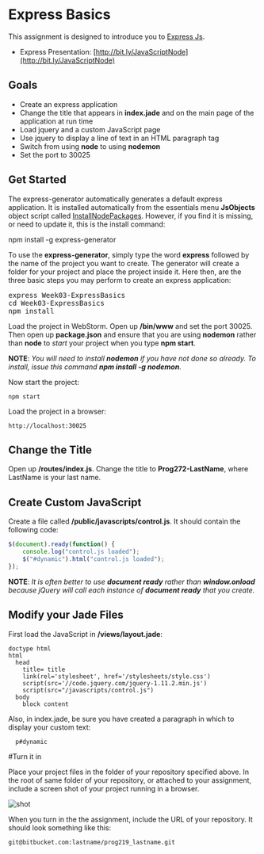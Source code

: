 # Express Basics

This assignment is designed to introduce you to [Express Js](http://expressjs.com/).

- Express Presentation: [http://bit.ly/JavaScriptNode](http://bit.ly/JavaScriptNode)

## Goals

 - Create an express application
 - Change the title that appears in **index.jade** and on the main page of the application at run time
 - Load jquery and a custom JavaScript page
 - Use jquery to display a line of text in an HTML paragraph tag
 - Switch from using **node** to using **nodemon**
 - Set the port to 30025

## Get Started

The express-generator automatically generates a default express application. It is installed automatically from the essentials menu **JsObjects** object script called [InstallNodePackages][inpack]. However, if you find it is missing, or need to update it, this is the install command:

  npm install -g express-generator

To use the **express-generator**, simply type the word **express** followed by the name of the project you want to create. The generator will create a folder for your project and place the project inside it. Here then, are the three basic steps you may perform to create an express application:

<pre>
express Week03-ExpressBasics
cd Week03-ExpressBasics
npm install
</pre>

Load the project in WebStorm. Open up **/bin/www** and set the port 30025. Then open up **package.json** and ensure that you are using **nodemon** rather than **node** to *start* your project when you type **npm start**.

**NOTE**: *You will need to install **nodemon** if you have not done so already. To install, issue this command **npm install -g nodemon**.*

Now start the project:

	npm start

Load the project in a browser:

	http://localhost:30025

## Change the Title

Open up **/routes/index.js**. Change the title to **Prog272-LastName**, where LastName is your last name.

## Create Custom JavaScript

Create a file called **/public/javascripts/control.js**. It should contain the following code:

```javascript
$(document).ready(function() {
    console.log("control.js loaded");
    $("#dynamic").html("control.js loaded");
});
```

**NOTE**: *It is often better to use **document ready** rather than **window.onload** because jQuery will call each instance of **document ready** that you create.*

## Modify your Jade Files

First load the JavaScript in **/views/layout.jade**:

```
doctype html
html
  head
    title= title
    link(rel='stylesheet', href='/stylesheets/style.css')
    script(src='//code.jquery.com/jquery-1.11.2.min.js')
    script(src="/javascripts/control.js")
  body
    block content
```

Also, in index.jade, be sure you have created a paragraph in which to display your custom text:

```
  p#dynamic
```

#Turn it in

Place your project files in the folder of your repository specified above. In the root of same folder of your repository, or attached to your assignment, include a screen shot of your project running in a browser.

![shot](https://drive.google.com/uc?export=view&id=0B25UTAlOfPRGS0lFaUNiY3RjOUE)

When you turn in the the assignment, include the URL of your repository. It should look something like this:

	git@bitbucket.com:lastname/prog219_lastname.git

[inpack]: https://github.com/charliecalvert/JsObjects/blob/master/Utilities/NodeInstall/InstallNodePackages.sh
